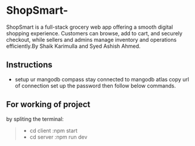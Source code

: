 # ShopSmart-
ShopSmart is a full-stack grocery web app offering a smooth digital shopping experience. Customers can browse, add to cart, and securely checkout, while sellers and admins manage inventory and operations efficiently.By Shaik Karimulla and Syed Ashish Ahmed.
## Instructions
* setup ur mangodb compass stay connected to mangodb atlas copy url of connection set up the password then follow below commands.
## For working of project 
by spliting the terminal:

>* cd client :npm start
>* cd server :npm run dev
